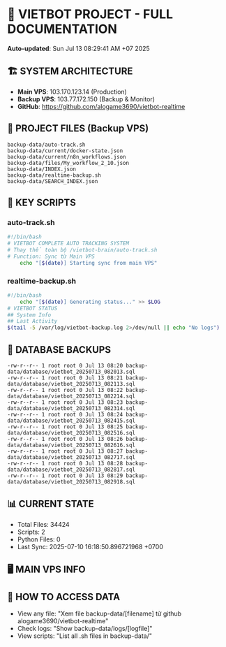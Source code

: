 # 🤖 VIETBOT PROJECT - FULL DOCUMENTATION
**Auto-updated**: Sun Jul 13 08:29:41 AM +07 2025

## 🏗️ SYSTEM ARCHITECTURE
- **Main VPS**: 103.170.123.14 (Production)
- **Backup VPS**: 103.77.172.150 (Backup & Monitor)
- **GitHub**: https://github.com/alogame3690/vietbot-realtime

## 📁 PROJECT FILES (Backup VPS)
```
backup-data/auto-track.sh
backup-data/current/docker-state.json
backup-data/current/n8n_workflows.json
backup-data/files/My_workflow_2_10.json
backup-data/INDEX.json
backup-data/realtime-backup.sh
backup-data/SEARCH_INDEX.json
```

## 🔧 KEY SCRIPTS
### auto-track.sh
```bash
#!/bin/bash
# VIETBOT COMPLETE AUTO TRACKING SYSTEM
# Thay thế toàn bộ /vietbot-brain/auto-track.sh
# Function: Sync từ Main VPS
    echo "[$(date)] Starting sync from main VPS"
```
### realtime-backup.sh
```bash
#!/bin/bash
    echo "[$(date)] Generating status..." >> $LOG
# VIETBOT STATUS
## System Info
## Last Activity
$(tail -5 /var/log/vietbot-backup.log 2>/dev/null || echo "No logs")
```

## 💾 DATABASE BACKUPS
```
-rw-r--r-- 1 root root 0 Jul 13 08:20 backup-data/database/vietbot_20250713_082013.sql
-rw-r--r-- 1 root root 0 Jul 13 08:21 backup-data/database/vietbot_20250713_082113.sql
-rw-r--r-- 1 root root 0 Jul 13 08:22 backup-data/database/vietbot_20250713_082214.sql
-rw-r--r-- 1 root root 0 Jul 13 08:23 backup-data/database/vietbot_20250713_082314.sql
-rw-r--r-- 1 root root 0 Jul 13 08:24 backup-data/database/vietbot_20250713_082415.sql
-rw-r--r-- 1 root root 0 Jul 13 08:25 backup-data/database/vietbot_20250713_082516.sql
-rw-r--r-- 1 root root 0 Jul 13 08:26 backup-data/database/vietbot_20250713_082616.sql
-rw-r--r-- 1 root root 0 Jul 13 08:27 backup-data/database/vietbot_20250713_082717.sql
-rw-r--r-- 1 root root 0 Jul 13 08:28 backup-data/database/vietbot_20250713_082817.sql
-rw-r--r-- 1 root root 0 Jul 13 08:29 backup-data/database/vietbot_20250713_082918.sql
```

## 📊 CURRENT STATE
- Total Files: 34424
- Scripts: 2
- Python Files: 0
- Last Sync: 2025-07-10 16:18:50.896721968 +0700

## 🖥️ MAIN VPS INFO


## 🚨 HOW TO ACCESS DATA
- View any file: "Xem file backup-data/[filename] từ github alogame3690/vietbot-realtime"
- Check logs: "Show backup-data/logs/[logfile]"
- View scripts: "List all .sh files in backup-data/"
